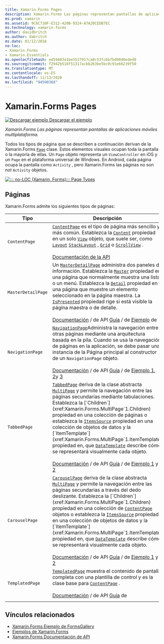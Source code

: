 ```yaml
---
title: Xamarin.Forms Pages
description: Xamarin.Forms Las páginas representan pantallas de aplicaciones móviles multiplataforma. En este artículo se enumeran las páginas que se incluyen en Xamarin.Forms .
ms.prod: xamarin
ms.assetid: 9C8C710F-E312-420B-9324-A7A20CEDB7EC
ms.technology: xamarin-forms
author: davidbritch
ms.author: dabritch
ms.date: 01/12/2016
no-loc:
- Xamarin.Forms
- Xamarin.Essentials
ms.openlocfilehash: ed59483a1be5537917ca8c53fcbbfbd9040eded8
ms.sourcegitcommit: f2942b518f51317acbb263be5bc0c91e66239f50
ms.translationtype: MT
ms.contentlocale: es-ES
ms.lasthandoff: 11/13/2020
ms.locfileid: "94590368"
---
```

# <a name="no-locxamarinforms-pages"></a>Xamarin.Forms Pages

[![Descargar ejemplo](~/media/shared/download.png) Descargar el ejemplo](/samples/xamarin/xamarin-forms-samples/formsgallery/)

_Xamarin.Forms Las páginas representan pantallas de aplicaciones móviles multiplataforma._

Todos los tipos de página que se describen a continuación derivan de la Xamarin.Forms [`Page`](xref:Xamarin.Forms.Page) clase. Estos elementos visuales ocupan toda la pantalla o la mayoría de ellas. Un `Page` objeto representa un `ViewController` en iOS y un `Page` en el plataforma universal de Windows. En Android, cada página ocupa la pantalla como `Activity` , pero Xamarin.Forms las páginas no son *not* `Activity` objetos.

[![::: no-LOC (Xamarin. Forms)::: Page Types](pages-images/pages-sml.png)](pages-images/pages.png#lightbox "::: no-LOC (Xamarin. Forms)::: Page Types")

## <a name="pages"></a>Páginas

Xamarin.Forms admite los siguientes tipos de páginas:

| Tipo | Descripción | Aspecto |
| --- | --- | --- |
| `ContentPage` | [`ContentPage`](xref:Xamarin.Forms.ContentPage) es el tipo de página más sencillo y más común. Establezca la [`Content`](xref:Xamarin.Forms.ContentPage.Content) propiedad en un solo [`View`](views.md) objeto, que suele ser, como [`Layout`](layouts.md) [`StackLayout`](xref:Xamarin.Forms.StackLayout) , [`Grid`](xref:Xamarin.Forms.Grid) o [`ScrollView`](xref:Xamarin.Forms.ScrollView) .<br /><br />[Documentación de la API](xref:Xamarin.Forms.ContentPage) | [![Ejemplo de ContentPage](pages-images/ContentPage.png "Ejemplo de ContentPage")](pages-images/ContentPage-Large.png#lightbox "Ejemplo de ContentPage")<br />[Código C# para esta página](https://github.com/xamarin/xamarin-forms-samples/blob/master/FormsGallery/FormsGallery/FormsGallery/CodeExamples/ContentPageDemoPage.cs)  /  [Página XAML](https://github.com/xamarin/xamarin-forms-samples/blob/master/FormsGallery/FormsGallery/FormsGallery/XamlExamples/ContentPageDemoPage.xaml) |
| `MasterDetailPage` | Un [`MasterDetailPage`](xref:Xamarin.Forms.MasterDetailPage) administra dos paneles de información. Establezca la [`Master`](xref:Xamarin.Forms.MasterDetailPage.Master) propiedad en una página que normalmente muestra una lista o un menú. Establezca la [`Detail`](xref:Xamarin.Forms.MasterDetailPage.Detail) propiedad en una página que muestre un elemento seleccionado en la página maestra. La [`IsPresented`](xref:Xamarin.Forms.MasterDetailPage.IsPresented) propiedad rige si está visible la página maestra o de detalle.<br /><br />[Documentación](xref:Xamarin.Forms.MasterDetailPage)  /  de API [Guía](~/xamarin-forms/app-fundamentals/navigation/master-detail-page.md)  /  de [Ejemplo](/samples/xamarin/xamarin-forms-samples/navigation-masterdetailpage) de | [![Ejemplo de MasterDetailPage](pages-images/MasterDetailPage.png "Ejemplo de MasterDetailPage")](pages-images/MasterDetailPage-Large.png#lightbox "Ejemplo de MasterDetailPage")<br />[Código C# para esta página](https://github.com/xamarin/xamarin-forms-samples/blob/master/FormsGallery/FormsGallery/FormsGallery/CodeExamples/MasterDetailPageDemoPage.cs)  /  [Página XAML](https://github.com/xamarin/xamarin-forms-samples/blob/master/FormsGallery/FormsGallery/FormsGallery/XamlExamples/MasterDetailPageDemoPage.xaml) con [código subyacente](https://github.com/xamarin/xamarin-forms-samples/blob/master/FormsGallery/FormsGallery/FormsGallery/XamlExamples/MasterDetailPageDemoPage.xaml.cs) |
| `NavigationPage` | [`NavigationPage`](xref:Xamarin.Forms.NavigationPage)Administra la navegación entre otras páginas mediante una arquitectura basada en la pila. Cuando se usa la navegación de páginas en la aplicación, se debe pasar una instancia de la Página principal al constructor de un `NavigationPage` objeto.<br /><br />[Documentación](xref:Xamarin.Forms.NavigationPage)  /  de API [Guía](~/xamarin-forms/app-fundamentals/navigation/hierarchical.md)  /  de [Ejemplo 1](/samples/xamarin/xamarin-forms-samples/navigation-hierarchical), [2](/samples/xamarin/xamarin-forms-samples/navigation-passingdata)y [3](/samples/xamarin/xamarin-forms-samples/navigation-loginflow)  | [![Ejemplo de NavigationPage](pages-images/NavigationPage.png "Ejemplo de NavigationPage")](pages-images/NavigationPage-Large.png#lightbox "Ejemplo de NavigationPage")<br />[Código C# para esta página](https://github.com/xamarin/xamarin-forms-samples/blob/master/FormsGallery/FormsGallery/FormsGallery/CodeExamples/NavigationPageDemoPage.cs)  /  [Página XAML](https://github.com/xamarin/xamarin-forms-samples/blob/master/FormsGallery/FormsGallery/FormsGallery/XamlExamples/NavigationPageDemoPage.xaml) con [código subyacente](https://github.com/xamarin/xamarin-forms-samples/blob/master/FormsGallery/FormsGallery/FormsGallery/XamlExamples/NavigationPageDemoPage.xaml.cs) |
| `TabbedPage` | [`TabbedPage`](xref:Xamarin.Forms.TabbedPage) deriva de la clase abstracta [`MultiPage`](xref:Xamarin.Forms.MultiPage`1) y permite la navegación entre las páginas secundarias mediante tabulaciones. Establezca la [`Children`](xref:Xamarin.Forms.MultiPage`1.Children) propiedad en una colección de páginas o establezca la [`ItemsSource`](xref:Xamarin.Forms.MultiPage`1.ItemsSource) propiedad en una colección de objetos de datos y la [`ItemTemplate`](xref:Xamarin.Forms.MultiPage`1.ItemTemplate) propiedad en, que [`DataTemplate`](xref:Xamarin.Forms.DataTemplate) describe cómo se representará visualmente cada objeto.<br /><br />[Documentación](xref:Xamarin.Forms.TabbedPage)  /  de API [Guía](~/xamarin-forms/app-fundamentals/navigation/tabbed-page.md)  /  de [Ejemplo 1](/samples/xamarin/xamarin-forms-samples/navigation-tabbedpage) y [2](/samples/xamarin/xamarin-forms-samples/navigation-tabbedpagewithnavigationpage) | [![Ejemplo de TabbedPage](pages-images/TabbedPage.png "Ejemplo de TabbedPage")](pages-images/TabbedPage-Large.png#lightbox "Ejemplo de TabbedPage")<br />[Código C# para esta página](https://github.com/xamarin/xamarin-forms-samples/blob/master/FormsGallery/FormsGallery/FormsGallery/CodeExamples/TabbedPageDemoPage.cs)  /  [Página XAML](https://github.com/xamarin/xamarin-forms-samples/blob/master/FormsGallery/FormsGallery/FormsGallery/XamlExamples/TabbedPageDemoPage.xaml) |
| `CarouselPage` | [`CarouselPage`](xref:Xamarin.Forms.CarouselPage) deriva de la clase abstracta [`MultiPage`](xref:Xamarin.Forms.MultiPage`1) y permite la navegación entre las páginas secundarias a través del dedo deslizante. Establezca la [`Children`](xref:Xamarin.Forms.MultiPage`1.Children) propiedad en una colección de [`ContentPage`](xref:Xamarin.Forms.ContentPage) objetos o establezca la [`ItemsSource`](xref:Xamarin.Forms.MultiPage`1.ItemsSource) propiedad en una colección de objetos de datos y la [`ItemTemplate`](xref:Xamarin.Forms.MultiPage`1.ItemTemplate) propiedad en, que [`DataTemplate`](xref:Xamarin.Forms.DataTemplate) describe cómo se representará visualmente cada objeto.<br /><br />[Documentación](xref:Xamarin.Forms.CarouselPage)  /  de API [Guía](~/xamarin-forms/app-fundamentals/navigation/carousel-page.md)  /  de [Ejemplo 1](/samples/xamarin/xamarin-forms-samples/navigation-carouselpage) y [2](/samples/xamarin/xamarin-forms-samples/navigation-carouselpagetemplate) | [![Ejemplo de CarouselPage](pages-images/CarouselPage.png "Ejemplo de CarouselPage")](pages-images/CarouselPage-Large.png#lightbox "Ejemplo de CarouselPage")<br />[Código C# para esta página](https://github.com/xamarin/xamarin-forms-samples/blob/master/FormsGallery/FormsGallery/FormsGallery/CodeExamples/CarouselPageDemoPage.cs)  /  [Página XAML](https://github.com/xamarin/xamarin-forms-samples/blob/master/FormsGallery/FormsGallery/FormsGallery/XamlExamples/CarouselPageDemoPage.xaml) |
| `TemplatedPage` | [`TemplatedPage`](xref:Xamarin.Forms.TemplatedPage) muestra el contenido de pantalla completa con una plantilla de control y es la clase base para [`ContentPage`](xref:Xamarin.Forms.ContentPage) .<br /><br />[Documentación](xref:Xamarin.Forms.TemplatedPage)  /  de API [Guía](~/xamarin-forms/app-fundamentals/templates/control-template.md) de | [![Ejemplo de TemplatedPage](pages-images/TemplatedPage.png "Ejemplo de TemplatedPage")](pages-images/TemplatedPage.png "Ejemplo de TemplatedPage") |
|     |     |     |

## <a name="related-links"></a>Vínculos relacionados

- [Xamarin.Forms Ejemplo de FormsGallery](/samples/xamarin/xamarin-forms-samples/formsgallery)
- [Ejemplos de Xamarin.Forms](/samples/browse/?products=xamarin&term=Xamarin.Forms)
- [Xamarin.Forms Documentación de API](/dotnet/api/xamarin.forms?view=xamarin-forms)
